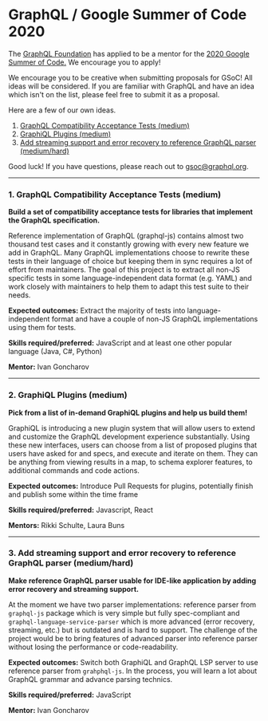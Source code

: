 # GraphQL / Google Summer of Code 2020


The [GraphQL Foundation](https://foundation.graphql.org) has applied to be a mentor for the [2020 Google Summer of Code.](https://summerofcode.withgoogle.com/)  We encourage you to apply!

We encourage you to be creative when submitting proposals for GSoC!  All ideas will be considered.  If you are familiar with GraphQL and have an idea which isn't on the list, please feel free to submit it as a proposal.

Here are a few of our own ideas.

1. [GraphQL Compatibility Acceptance Tests (medium)](#2-graphql-compatibility-acceptance-tests-medium)
2. [GraphiQL Plugins (medium)](#3-graphiql-plugins-medium)
3. [Add streaming support and error recovery to reference GraphQL parser (medium/hard)](#4-add-streaming-support-and-error-recovery-to-reference-graphql-parser-mediumhard)

Good luck! If you have questions, please reach out to [gsoc@graphql.org](mailto:gsoc@graphql.org).

---

### 1. GraphQL Compatibility Acceptance Tests (medium)

**Build a set of compatibility acceptance tests for libraries that implement the GraphQL specification.**

Reference implementation of GraphQL (graphql-js) contains almost two thousand test cases and it constantly growing with every new feature we add in GraphQL. Many GraphQL implementations choose to rewrite these tests in their language of choice but keeping them in sync requires a lot of effort from maintainers. The goal of this project is to extract all non-JS specific tests in some language-independent data format (e.g. YAML) and work closely with maintainers to help them to adapt this test suite to their needs.

**Expected outcomes:** Extract the majority of tests into language-independent format and have a couple of non-JS GraphQL implementations using them for tests.

**Skills required/preferred:** JavaScript and at least one other popular language (Java, C#, Python)

**Mentor:** Ivan Goncharov

---

### 2. GraphiQL Plugins (medium)

**Pick from a list of in-demand GraphiQL plugins and help us build them!**

GraphiQL is introducing a new plugin system that will allow users to extend and customize the GraphQL development experience substantially. Using these new interfaces, users can choose from a list of proposed plugins that users have asked for and specs, and execute and iterate on them. They can be anything from viewing results in a map, to schema explorer features, to additional commands and code actions.

**Expected outcomes:** Introduce Pull Requests for plugins, potentially finish and publish some within the time frame

**Skills required/preferred:** Javascript, React

**Mentors:** Rikki Schulte, Laura Buns

---

### 3. Add streaming support and error recovery to reference GraphQL parser (medium/hard)

**Make reference GraphQL parser usable for IDE-like application by adding error recovery and streaming support.**

At the moment we have two parser implementations: reference parser from `graphql-js` package which is very simple but fully spec-compliant and `graphql-language-service-parser` which is more advanced (error recovery, streaming, etc.) but is outdated and is hard to support. The challenge of the project would be to bring features of advanced parser into reference parser without losing the performance or code-readability.

**Expected outcomes:** Switch both GraphiQL and GraphQL LSP server to use reference parser from `grahphql-js`. In the process, you will learn a lot about GraphQL grammar and advance parsing technics.

**Skills required/preferred:** JavaScript

**Mentor:** Ivan Goncharov

